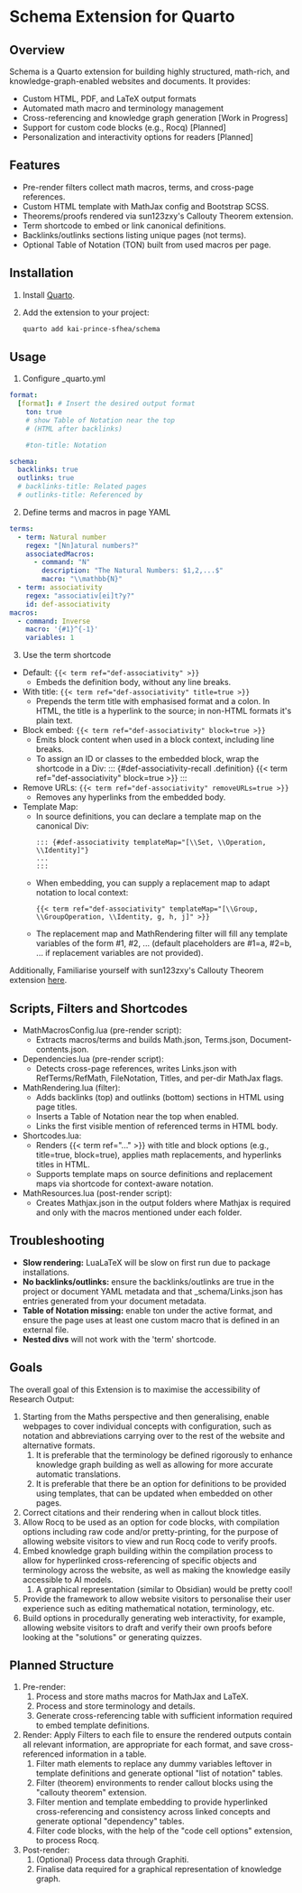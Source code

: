 # Schema Extension for Quarto

## Overview

Schema is a Quarto extension for building highly structured, math-rich, and knowledge-graph-enabled websites and documents. It provides:
- Custom HTML, PDF, and LaTeX output formats
- Automated math macro and terminology management
- Cross-referencing and knowledge graph generation [Work in Progress]
- Support for custom code blocks (e.g., Rocq) [Planned]
- Personalization and interactivity options for readers [Planned]

## Features

- Pre-render filters collect math macros, terms, and cross-page references.
- Custom HTML template with MathJax config and Bootstrap SCSS.
- Theorems/proofs rendered via sun123zxy's Callouty Theorem extension.
- Term shortcode to embed or link canonical definitions.
- Backlinks/outlinks sections listing unique pages (not terms).
- Optional Table of Notation (TON) built from used macros per page.

## Installation

1. Install [Quarto](https://quarto.org/docs/get-started/).
2. Add the extension to your project:

   ```bash
   quarto add kai-prince-sfhea/schema
   ```

## Usage

1) Configure _quarto.yml

```yaml
format:
  [format]: # Insert the desired output format
    ton: true
    # show Table of Notation near the top
    # (HTML after backlinks)

    #ton-title: Notation

schema:
  backlinks: true
  outlinks: true
  # backlinks-title: Related pages
  # outlinks-title: Referenced by
```

2) Define terms and macros in page YAML

```yaml
terms:
  - term: Natural number
    regex: "[Nn]atural numbers?"
    associatedMacros:
      - command: "N"
        description: "The Natural Numbers: $1,2,...$"
        macro: "\\mathbb{N}"
  - term: associativity
    regex: "associativ[ei]t?y?"
    id: def-associativity
macros:
  - command: Inverse
    macro: '{#1}^{-1}'
    variables: 1
```

3) Use the term shortcode

- Default: ```{{< term ref="def-associativity" >}}```
    - Embeds the definition body, without any line breaks.
- With title: ```{{< term ref="def-associativity" title=true >}}```
    - Prepends the term title with emphasised format and a colon. In HTML, the title is a hyperlink to the source; in non-HTML formats it's plain text.
- Block embed: ```{{< term ref="def-associativity" block=true >}}```
    - Emits block content when used in a block context, including line breaks.
    - To assign an ID or classes to the embedded block, wrap the shortcode in a Div:
        ::: {#def-associativity-recall .definition}
        {{< term ref="def-associativity" block=true >}}
        :::
- Remove URLs: ```{{< term ref="def-associativity" removeURLs=true >}}```
    - Removes any hyperlinks from the embedded body.
- Template Map:
    - In source definitions, you can declare a template map on the canonical Div:
        ```
        ::: {#def-associativity templateMap="[\\Set, \\Operation, \\Identity]"}
        ...
        :::
        ```
    - When embedding, you can supply a replacement map to adapt notation to local context:
        ```
        {{< term ref="def-associativity" templateMap="[\\Group, \\GroupOperation, \\Identity, g, h, j]" >}}
        ```
    - The replacement map and MathRendering filter will fill any template variables of the form #1, #2, ... (default placeholders are #1=a, #2=b, ... if replacement variables are not provided).

Additionally, Familiarise yourself with sun123zxy's Callouty Theorem extension [here](https://github.com/sun123zxy/quarto-callouty-theorem).

## Scripts, Filters and Shortcodes

- MathMacrosConfig.lua (pre-render script):
    - Extracts macros/terms and builds Math.json, Terms.json, Document-contents.json.
- Dependencies.lua (pre-render script):
    - Detects cross-page references, writes Links.json with RefTerms/RefMath, FileNotation, Titles, and per-dir MathJax flags.
- MathRendering.lua (filter):
    - Adds backlinks (top) and outlinks (bottom) sections in HTML using page titles.
    - Inserts a Table of Notation near the top when enabled.
    - Links the first visible mention of referenced terms in HTML body.
- Shortcodes.lua:
    - Renders {{< term ref="..." >}} with title and block options (e.g., title=true, block=true), applies math replacements, and hyperlinks titles in HTML.
    - Supports template maps on source definitions and replacement maps via shortcode for context-aware notation.
- MathResources.lua (post-render script):
    - Creates Mathjax.json in the output folders where Mathjax is required and only with the macros mentioned under each folder.

## Troubleshooting

- **Slow rendering:** LuaLaTeX will be slow on first run due to package installations.
- **No backlinks/outlinks:** ensure the backlinks/outlinks are true in the project or document YAML metadata and that _schema/Links.json has entries generated from your document metadata.
- **Table of Notation missing:** enable ton under the active format, and ensure the page uses at least one custom macro that is defined in an external file.
- **Nested divs** will not work with the 'term' shortcode.

## Goals

The overall goal of this Extension is to maximise the accessibility of Research Output:

1. Starting from the Maths perspective and then generalising, enable webpages to cover individual concepts with configuration, such as notation and abbreviations carrying over to the rest of the website and alternative formats.
    1. It is preferable that the terminology be defined rigorously to enhance knowledge graph building as well as allowing for more accurate automatic translations.
    1. It is preferable that there be an option for definitions to be provided using templates, that can be updated when embedded on other pages.
1. Correct citations and their rendering when in callout block titles.
1. Allow Rocq to be used as an option for code blocks, with compilation options including raw code and/or pretty-printing, for the purpose of allowing website visitors to view and run Rocq code to verify proofs.
1. Embed knowledge graph building within the compilation process to allow for hyperlinked cross-referencing of specific objects and terminology across the website, as well as making the knowledge easily accessible to AI models.
    1. A graphical representation (similar to Obsidian) would be pretty cool!
1. Provide the framework to allow website visitors to personalise their user experience such as editing mathematical notation, terminology, etc.
1. Build options in procedurally generating web interactivity, for example, allowing website visitors to draft and verify their own proofs before looking at the "solutions" or generating quizzes.

## Planned Structure

1. Pre-render:
    1. Process and store maths macros for MathJax and LaTeX.
    1. Process and store terminology and details.
    1. Generate cross-referencing table with sufficient information required to embed template definitions.
1. Render: Apply Filters to each file to ensure the rendered outputs contain all relevant information, are appropriate for each format, and save cross-referenced information in a table.
    1. Filter math elements to replace any dummy variables leftover in template definitions and generate optional "list of notation" tables.
    1. Filter (theorem) environments to render callout blocks using the "callouty theorem" extension.
    1. Filter mention and template embedding to provide hyperlinked cross-referencing and consistency across linked concepts and generate optional "dependency" tables.
    1. Filter code blocks, with the help of the "code cell options" extension, to process Rocq.
1. Post-render:
    1. (Optional) Process data through Graphiti.
    1. Finalise data required for a graphical representation of knowledge graph.